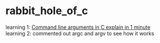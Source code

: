 # rabbit_hole_of_c

learning 1: [Command line arguments in C explain in 1 minute](https://youtu.be/YZTgWvJvZrM?si=k1o5HGdanj6HU3S-)  
learning 2: commented out argc and argv to see how it works